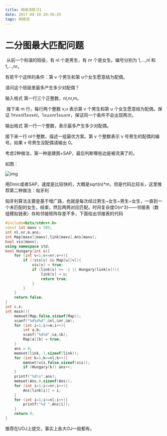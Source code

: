```yaml
---
title: 网络流练习1
date: 2017-08-10 20:36:55
tags: 网络流
---
```


# 二分图最大匹配问题

​	从前一个和谐的班级，有 nl 个是男生，有 nr 个是女生。编号分别为 1,…,nl 和 1,…,nr。

有若干个这样的条件：第 v 个男生和第 u个女生愿意结为配偶。

请问这个班级里最多产生多少对配偶？

<!-- more -->

输入格式
第一行三个正整数，nl,nr,m。

​	接下来 m 行，每行两个整数 v,u 表示第 v 个男生和第 u 个女生愿意结为配偶。保证 1≤v≤nl1≤v≤nl，1≤u≤nr1≤u≤nr，保证同一个条件不会出现两次。

输出格式
第一行一个整数，表示最多产生多少对配偶。

接下来一行 nl个整数，描述一组最优方案。第 v 个整数表示 v 号男生的配偶的编号。如果 v 号男生没配偶请输出 0。



<!-- more -->

考虑2种做法，第一种是建图+SAP，最后判断哪些边是被流满了的。

如图：

![img](\_posts\网络流24题\第一题\1.jpg)

用Dinic或者SAP，速度是比较快的，大概是sqrt(n)*m，但是代码比较长，这里推荐第二种做法：匈牙利

匈牙利算法主要是基于增广路，也就是每次经过男生~女生~男生~女生，一直到一个未匹配的女生，结束，然后两两对应匹配。时间复杂度O(n^3)——邻接表（数组模拟链表）存和邻接矩阵存差不多，下面给出邻接表的代码

```cpp
#include<bits/stdc++.h>  
const int maxv = 505;
int nl,nr,m,ans;  
int Map[maxv][maxv],link[maxv],Ans[maxv];  
bool vis[maxv];  
using namespace std;  
bool Hungary(int u){  
    for (int v=1;v<=nr;v++){  
        if (!vis[v] && Map[u][v]){  
            vis[v] = true;  
            if (link[v] == -1 || Hungary(link[v])){  
                link[v] = u;  
                return true;  
            }  
        }  
    }  
    return false;  
}  
int c,x;  
int main(){  
    memset(Map,false,sizeof(Map));  
    scanf("%d%d%d",&nl,&nr,&m);  
    for (int i=1;i<=m;i++){
    	int a,b;
    	scanf("%d%d",&a,&b);
    	Map[a][b] = true;
    }
    ans = 0;  
    memset(link,-1,sizeof(link));  
    for (int k=1;k<=nl;k++){  
        memset(vis,false,sizeof(vis));  
        if (Hungary(k)) ans++;  
    }  
    printf("%d\n",ans);
    memset(Ans,0,sizeof(Ans));
    for (int i=1;i<=nr;i++){
    	Ans[link[i]] = i;
    }
    for (int i=1;i<=nl;i++){
    	printf("%d ",Ans[i]);
    }
	return 0; 
}
```

推荐在UOJ上提交，事实上各大OJ一般都有。